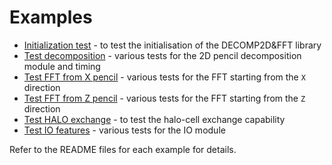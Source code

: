 # Examples

- [Initialization test](init_test)         - to test the initialisation of the DECOMP2D&FFT library
- [Test decomposition](test2d)             - various tests for the 2D pencil decomposition module and timing 
- [Test FFT from X pencil](fft_physical_x) - various tests for the FFT starting from the ``X`` direction 
- [Test FFT from Z pencil](fft_physical_z) - various tests for the FFT starting from the ``Z`` direction 
- [Test HALO exchange](halo_test)          - to test the halo-cell exchange capability
- [Test IO features](io_test)              - various tests for the IO module

Refer to the README files for each example for details.
